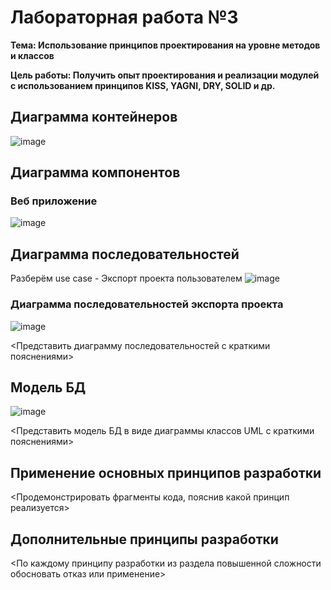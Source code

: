# Лабораторная работа №3
**Тема: Использование принципов проектирования на уровне методов и классов**

**Цель работы: Получить опыт проектирования и реализации модулей с использованием принципов KISS, YAGNI, DRY, SOLID и др.**
## Диаграмма контейнеров
![image](https://github.com/user-attachments/assets/8545586e-4553-46ff-9b84-c3fd1e950efc)
## Диаграмма компонентов
### Веб приложение
![image](https://github.com/user-attachments/assets/d2d5f1db-1a34-4e47-ad6d-275abdc638cd)

## Диаграмма последовательностей
Разберём use case - Экспорт проекта пользователем
![image](https://github.com/user-attachments/assets/835a4975-738a-4171-b8e9-fc05f65cbd22)
### Диаграмма последовательностей экспорта проекта
![image](https://github.com/user-attachments/assets/3281d6d4-5430-4120-a0a0-896a61ba1998)

<Представить диаграмму последовательностей с краткими пояснениями>
## Модель БД
![image](https://github.com/user-attachments/assets/bf235471-9b12-4bdd-81b3-797ceb87cd83)

<Представить модель БД в виде диаграммы классов UML с краткими пояснениями>
## Применение основных принципов разработки
<Продемонстрировать фрагменты кода, пояснив какой принцип реализуется>
## Дополнительные принципы разработки
<По каждому принципу разработки из раздела повышенной сложности обосновать отказ или применение>
